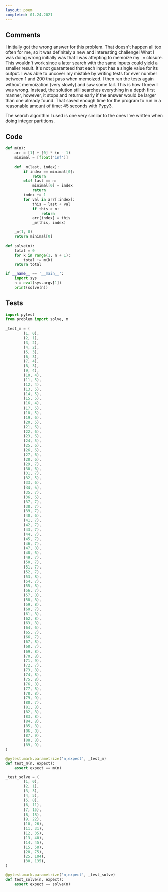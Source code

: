 ```yaml
---
layout: poem
completed: 01.24.2021
---
```


## Comments

I initially got the wrong answer for this problem.  That doesn't happen all too
often for me, so it was definitely a new and interesting challenge!  What I was
doing wrong initially was that I was attepting to memoize my `_m` closure.
This wouldn't work since a later search with the same inputs could yield a
smaller result.  It's not guaranteed that each input has a single value for its
output.  I was able to uncover my mistake by writing tests for ever number
between 1 and 200 that pass when memoized.  I then ran the tests again without
memoization (very slowly) and saw some fail.  This is how I knew I was wrong.
Instead, the solution still searches everything in a depth first manner,
however, it stops and returns early if the answer would be larger than one
already found.  That saved enough time for the program to run in a reasonable
amount of time: 45 seconds with Pypy3.

The search algorithm I used is one very similar to the ones I've written when
doing integer partitions.

## Code

```python
def m(n):
    arr = [1] + [0] * (n - 1)
    minimal = [float('inf')]

    def _m(last, index):
        if index == minimal[0]:
            return
        elif last == n:
            minimal[0] = index
            return
        index += 1
        for val in arr[:index]:
            this = last + val
            if this > n:
                return
            arr[index] = this
            _m(this, index)

    _m(1, 0)
    return minimal[0]

def solve(n):
    total = 0
    for k in range(1, n + 1):
        total += m(k)
    return total

if __name__ == '__main__':
    import sys
    n = eval(sys.argv[1])
    print(solve(n))
```

## Tests

```python
import pytest
from problem import solve, m

_test_m = (
        (1, 0),
        (2, 1),
        (3, 2),
        (4, 2),
        (5, 3),
        (6, 3),
        (7, 4),
        (8, 3),
        (9, 4),
        (10, 4),
        (11, 5),
        (12, 4),
        (13, 5),
        (14, 5),
        (15, 5),
        (16, 4),
        (17, 5),
        (18, 5),
        (19, 6),
        (20, 5),
        (21, 6),
        (22, 6),
        (23, 6),
        (24, 5),
        (25, 6),
        (26, 6),
        (27, 6),
        (28, 6),
        (29, 7),
        (30, 6),
        (31, 7),
        (32, 5),
        (33, 6),
        (34, 6),
        (35, 7),
        (36, 6),
        (37, 7),
        (38, 7),
        (39, 7),
        (40, 6),
        (41, 7),
        (42, 7),
        (43, 7),
        (44, 7),
        (45, 7),
        (46, 7),
        (47, 8),
        (48, 6),
        (49, 7),
        (50, 7),
        (51, 7),
        (52, 7),
        (53, 8),
        (54, 7),
        (55, 8),
        (56, 7),
        (57, 8),
        (58, 8),
        (59, 8),
        (60, 7),
        (61, 8),
        (62, 8),
        (63, 8),
        (64, 6),
        (65, 7),
        (66, 7),
        (67, 8),
        (68, 7),
        (69, 8),
        (70, 8),
        (71, 9),
        (72, 7),
        (73, 8),
        (74, 8),
        (75, 8),
        (76, 8),
        (77, 8),
        (78, 8),
        (79, 9),
        (80, 7),
        (81, 8),
        (82, 8),
        (83, 8),
        (84, 8),
        (85, 8),
        (86, 8),
        (87, 9),
        (88, 8),
        (89, 9),
)

@pytest.mark.parametrize('n,expect', _test_m)
def test_m(n, expect):
    assert expect == m(n)

_test_solve = (
        (1, 0),
        (2, 1),
        (3, 3),
        (4, 5),
        (5, 8),
        (6, 11),
        (7, 15),
        (8, 18),
        (9, 22),
        (10, 26),
        (11, 31),
        (12, 35),
        (13, 40),
        (14, 45),
        (15, 50),
        (20, 75),
        (25, 104),
        (30, 135),
)

@pytest.mark.parametrize('n,expect', _test_solve)
def test_solve(n, expect):
    assert expect == solve(n)
```

